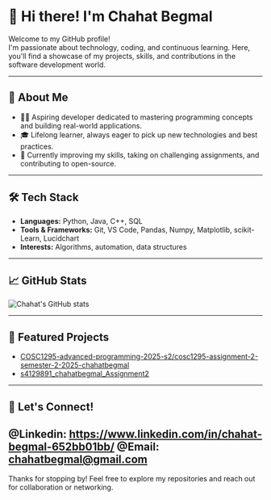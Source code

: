 # 👋 Hi there! I'm Chahat Begmal

Welcome to my GitHub profile!  
I'm passionate about technology, coding, and continuous learning. Here, you'll find a showcase of my projects, skills, and contributions in the software development world.

---

## 🚀 About Me

- 🧑‍💻 Aspiring developer dedicated to mastering programming concepts and building real-world applications.
- 🎓 Lifelong learner, always eager to pick up new technologies and best practices.
- 🌱 Currently improving my skills, taking on challenging assignments, and contributing to open-source.

---

## 🛠️ Tech Stack

- **Languages:** Python, Java, C++, SQL
- **Tools & Frameworks:** Git, VS Code, Pandas, Numpy, Matplotlib, scikit-Learn, Lucidchart
- **Interests:** Algorithms, automation, data structures

---

## 📈 GitHub Stats

![Chahat's GitHub stats](https://github-readme-stats.vercel.app/api?username=chahatbegmal&show_icons=true&theme=radical)

---

## 📂 Featured Projects

- [COSC1295-advanced-programming-2025-s2/cosc1295-assignment-2-semester-2-2025-chahatbegmal](https://github.com/COSC1295-advanced-programming-2025-s2/cosc1295-assignment-2-semester-2-2025-chahatbegmal)
- [s4129891_chahatbegmal_Assignment2](https://github.com/chahatbegmal/s4129891_chahatbegmal_Assignment2)

---

## 🤝 Let's Connect!

@Linkedin: https://www.linkedin.com/in/chahat-begmal-652bb01bb/
@Email: chahatbegmal@gmail.com
---

Thanks for stopping by! Feel free to explore my repositories and reach out for collaboration or networking.
